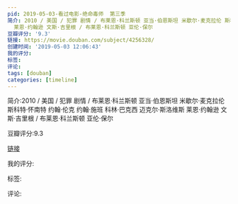 ```yaml
---
pid: 2019-05-03-看过电影-绝命毒师  第三季
简介: 2010 / 美国 / 犯罪 剧情 / 布莱恩·科兰斯顿 亚当·伯恩斯坦 米歇尔·麦克拉伦 斯科特·怀南特 约翰·伦克 约翰·施班 科林·巴克西 迈克尔·斯洛维斯
  莱恩·约翰逊 文斯·吉里根 / 布莱恩·科兰斯顿 亚伦·保尔
豆瓣评分: '9.3'
链接: https://movie.douban.com/subject/4256328/
创建时间: '2019-05-03 12:06:43'
我的评分:
标签:
评论:
tags: [douban]
categories: [timeline]
---
```

简介:2010 / 美国 / 犯罪 剧情 / 布莱恩·科兰斯顿 亚当·伯恩斯坦 米歇尔·麦克拉伦 斯科特·怀南特 约翰·伦克 约翰·施班 科林·巴克西 迈克尔·斯洛维斯 莱恩·约翰逊 文斯·吉里根 / 布莱恩·科兰斯顿 亚伦·保尔

豆瓣评分:9.3

[链接](https://movie.douban.com/subject/4256328/)

我的评分:

标签:

评论:


